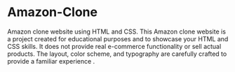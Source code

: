 # Amazon-Clone
Amazon clone website using HTML and CSS.
This Amazon clone website is a project created for educational purposes and to showcase your HTML and CSS skills. It does not provide real e-commerce functionality or sell actual products.
The layout, color scheme, and typography are carefully crafted to provide a familiar experience .
